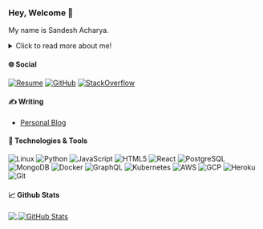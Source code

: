 ### Hey, Welcome 👋

My name is Sandesh Acharya.

<details>
  <summary>Click to read more about me!</summary>
  
I code in JavaScript and Python.

My github profile is at https://github.com/mysandesh.
  
Feel free to connect and message me.
</details>

#### &#127760; Social

[![Resume](https://img.shields.io/badge/resume-mysandesh-blue)](https://mysandesh.github.io/resume/)
[![GitHub](https://img.shields.io/github/followers/mysandesh?label=follow&style=social)](https://github.com/mysandesh) 
[![StackOverflow](https://img.shields.io/stackexchange/stackoverflow/r/21071933)](https://stackoverflow.com/users/21071933/mysandesh) 

#### &#x270d; Writing

- [Personal Blog](https://acharyasandesh.com.np)


#### &#128295; Technologies & Tools

![Linux](https://img.shields.io/badge/OS-Linux-informational?style=flat&logo=linux&logoColor=white&color=2bbc8a) 
![Python](https://img.shields.io/badge/Code-Python-informational?style=flat&logo=python&logoColor=white&color=2bbc8a) 
![JavaScript](https://img.shields.io/badge/Code-JavaScript-informational?style=flat&logo=javascript&logoColor=white&color=2bbc8a) 
![HTML5](https://img.shields.io/badge/-HTML5-%23E44D27?style=flat&logo=html5&logoColor=white&color=2bbc8a) 
![React](https://img.shields.io/badge/Code-React-informational?style=flat&logo=react&logoColor=white&color=2bbc8a) 
![PostgreSQL](https://img.shields.io/badge/Tools-PostgreSQL-informational?style=flat&logo=postgresql&logoColor=white&color=2bbc8a) 
![MongoDB](https://img.shields.io/badge/Tools-MongoDB-informational?style=flat&logo=mongodb&logoColor=white&color=2bbc8a) 
![Docker](https://img.shields.io/badge/Tools-Docker-informational?style=flat&logo=docker&logoColor=white&color=2bbc8a) 
![GraphQL](https://img.shields.io/badge/Tools-GraphQL-informational?style=flat&logo=graphql&logoColor=white&color=2bbc8a) 
![Kubernetes](https://img.shields.io/badge/Tools-Kubernetes-informational?style=flat&logo=kubernetes&logoColor=white&color=2bbc8a) 
![AWS](https://img.shields.io/badge/Cloud-AWS-informational?style=flat&logo=amazon&logoColor=white&color=2bbc8a) 
![GCP](https://img.shields.io/badge/Cloud-Google-informational?style=flat&logo=google&logoColor=white&color=2bbc8a) 
![Heroku](https://img.shields.io/badge/DevOps-Heroku-informational?style=flat&logo=heroku&logoColor=white&color=2bbc8a) 
![Git](https://img.shields.io/badge/Tools-Git-informational?style=flat&logo=git&logoColor=white&color=2bbc8a) 

#### &#x1f4c8; Github Stats

<a href="https://github.com/mysandesh">
  <img align="center" src="https://github-readme-stats.vercel.app/api/top-langs/?username=mysandesh&hide=c,php&title_color=ffffff&text_color=c9cacc&icon_color=2bbc8a&bg_color=1d1f21" />
</a>
<a href="https://github.com/mysandesh">
  <img align="center" src="https://github-readme-stats.vercel.app/api?username=mysandesh&show_icons=true&cache_seconds=1800&line_height=27&count_private=true&include_all_commits=true&title_color=ffffff&text_color=c9cacc&icon_color=2bbc8a&bg_color=1d1f21" alt="GitHub Stats" />
</a>
